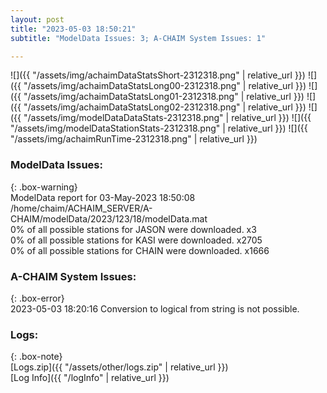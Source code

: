 ```yaml
---
layout: post
title: "2023-05-03 18:50:21"
subtitle: "ModelData Issues: 3; A-CHAIM System Issues: 1"

---
```


![]({{ "/assets/img/achaimDataStatsShort-2312318.png" | relative_url }})
![]({{ "/assets/img/achaimDataStatsLong00-2312318.png" | relative_url }})
![]({{ "/assets/img/achaimDataStatsLong01-2312318.png" | relative_url }})
![]({{ "/assets/img/achaimDataStatsLong02-2312318.png" | relative_url }})
![]({{ "/assets/img/modelDataDataStats-2312318.png" | relative_url }})
![]({{ "/assets/img/modelDataStationStats-2312318.png" | relative_url }})
![]({{ "/assets/img/achaimRunTime-2312318.png" | relative_url }})


### ModelData Issues:  
  
{: .box-warning}  
 ModelData report for 03-May-2023 18:50:08   
 /home/chaim/ACHAIM_SERVER/A-CHAIM/modelData/2023/123/18/modelData.mat   
 0% of all possible stations for JASON were downloaded. x3   
 0% of all possible stations for KASI were downloaded. x2705   
 0% of all possible stations for CHAIN were downloaded. x1666   
  
### A-CHAIM System Issues:  
  
{: .box-error}  
2023-05-03 18:20:16 Conversion to logical from string is not possible.  

### Logs:  
  
{: .box-note}  
[Logs.zip]({{ "/assets/other/logs.zip" | relative_url }})  
[Log Info]({{ "/logInfo" | relative_url }})  
